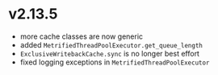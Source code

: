 # v2.13.5

* more cache classes are now generic
* added `MetrifiedThreadPoolExecutor.get_queue_length`
* `ExclusiveWritebackCache.sync` is no longer best effort
* fixed logging exceptions in `MetrifiedThreadPoolExecutor`
